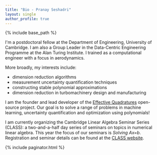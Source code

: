 ```yaml
---
title: "Bio - Pranay Seshadri"
layout: single
author_profile: true
---
```


{% include base_path %}

I'm a postdoctoral fellow at the Department of Engineering, University of Cambridge. I am also a Group Leader in the Data-Centric Engineering Programme at the Alan Turing Institute. I trained as a computational engineer with a focus in aerodynamics. 

More broadly, my interests include:

- dimension reduction algorithms
- measurement uncertainty quantification techniques
- constructing stable polynomial approximations
- dimension reduction in turbomachinery design and manufacturing

I am the founder and lead developer of the [Effective Quadratures](https://www.effective-quadratures.org) open-source project. Our goal is to  solve a range of problems in machine learning, uncertainty quantification and optimization using polynomials!

I am currently organizing the Cambridge Linear Algebra Seminar Series (CLASS): a two-and-a-half day series of seminars on topics in numerical linear algebra. This year the focus of our seminars is *Solving Ax=b*. Registration and seminar details can be found at the [CLASS website](https://www.cambridge-class.org). 

{% include paginator.html %}
